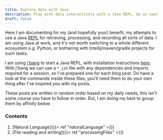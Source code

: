 ```yaml
---
title: Explore data with Java
description: Play with data interactively with a Java REPL, be as cool as the Python kids
draft: false
---
```


Here I am documenting for my (and hopefully your) benefit, my attempts to use a
Java [REPL](https://en.wikipedia.org/wiki/Read%E2%80%93eval%E2%80%93print_loop) for retrieving, processing, and
recording all sorts of data. I am using Java at work, and it's not worth switching to a whole different ecosystem e.g.
Python, or bothering with Intellij/maven/gradle projects for such tasks.

I am using [j'bang](https://github.com/maxandersen/jbang) to start a Java REPL, with installation
instructions [here](https://github.com/maxandersen/jbang#installation). With j'bang we can use a `*.jsh` file with any
dependencies and imports required for a session, so I've prepared one for each blog post. Do have a look at the commands
inside these files, you'll need them to do your own thing after I've inspired you with my posts.

These posts are written in random order based on my daily needs, this isn't some course you have to follow in order.
But, I am doing my best to group them by affinity below:

### Contents

1. [Natural Language]({{< ref "naturalLanguage" >}})
2. [File reading and writing]({{< ref "processingFiles" >}})